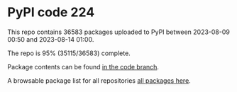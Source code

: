 # PyPI code 224

This repo contains 36583 packages uploaded to PyPI between 
2023-08-09 00:50 and 2023-08-14 01:00.

The repo is 95% (35115/36583) complete.

Package contents can be found [in the code branch](https://github.com/pypi-data/pypi-mirror-224/tree/code/packages).

A browsable package list for all repositories [all packages here](https://pypi-data.github.io/website/repositories/pypi-mirror-224).


